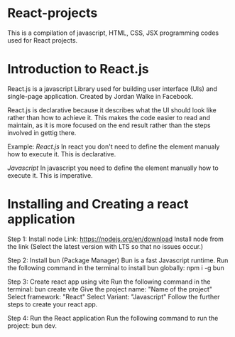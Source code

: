 # React-projects

This is a compilation of javascript, HTML, CSS, JSX programming codes used for React projects.

# Introduction to React.js

React.js is a javascript Library used for building user interface (UIs) and single-page application.
Created by Jordan Walke in Facebook.

React.js is declarative because it describes what the UI should look like rather than how to achieve it. This makes the code easier to read and maintain, as it is more focused on the end result rather than the steps involved in gettig there.

Example:
_React.js_
In react you don't need to define the element manualy how to execute it. This is declarative.

<!--
function MyComponent({name}) {
return <div>Hello, {name}!</div>;
}
-->

_Javascript_
In javascript you need to define the element manually how to execute it. This is imperative.

<!--
function MyComponent(name) {
const element = document.createElement('div');
element.textContent = `Hello ${name}!`;
return element;
}
-->

# Installing and Creating a react application

Step 1: Install node
Link: https://nodejs.org/en/download
Install node from the link (Select the latest version with LTS so that no issues occur.)

Step 2: Install bun (Package Manager)
Bun is a fast Javascript runtime.
Run the following command in the terminal to install bun globally: npm i -g bun

Step 3: Create react app using vite
Run the following command in the terminal: bun create vite
Give the project name: "Name of the project"
Select framework: "React"
Select Variant: "Javascript"
Follow the further steps to create your react app.

Step 4: Run the React application
Run the following command to run the project: bun dev.
